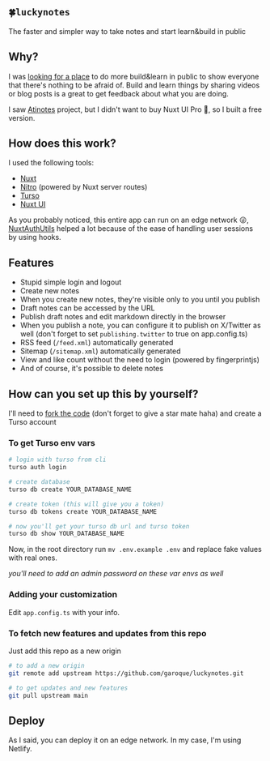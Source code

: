 ## `🍀luckynotes`

The faster and simpler way to take notes and start learn&build in public

## Why?

I was [looking for a place](https://twitter.com/igorhalfeld/status/1784990933257207847) to do more build&learn in public to show everyone that there's nothing to be afraid of. Build and learn things by sharing videos or blog posts is a great to get feedback about what you are doing.

I saw [Atinotes](https://github.com/atinux/atinotes) project, but I didn't want to buy Nuxt UI Pro 🤣, so I built a free version.

## How does this work?

I used the following tools:

- [Nuxt](https://nuxt.com/)
- [Nitro](https://nitro.unjs.io/) (powered by Nuxt server routes)
- [Turso](https://turso.tech/)
- [Nuxt UI](https://ui.nuxt.com/)

As you probably noticed, this entire app can run on an edge network 😜, [NuxtAuthUtils](https://github.com/Atinux/nuxt-auth-utils) helped a lot because of the ease of handling user sessions by using hooks.

## Features

- Stupid simple login and logout
- Create new notes
- When you create new notes, they're visible only to you until you publish
- Draft notes can be accessed by the URL
- Publish draft notes and edit markdown directly in the browser
- When you publish a note, you can configure it to publish on X/Twitter as well (don't forget to set `publishing.twitter` to true on app.config.ts)
- RSS feed (`/feed.xml`) automatically generated
- Sitemap (`/sitemap.xml`) automatically generated
- View and like count without the need to login (powered by fingerprintjs)
- And of course, it's possible to delete notes

## How can you set up this by yourself?

I'll need to [fork the code](https://github.com/luckyhackersacademy/luckynotes/) (don't forget to give a star mate haha) and create a Turso account

### To get Turso env vars

```sh
# login with turso from cli
turso auth login

# create database
turso db create YOUR_DATABASE_NAME

# create token (this will give you a token)
turso db tokens create YOUR_DATABASE_NAME

# now you'll get your turso db url and turso token
turso db show YOUR_DATABASE_NAME
```

Now, in the root directory run `mv .env.example .env` and replace fake values with real ones.

_you'll need to add an admin password on these var envs as well_

### Adding your customization

Edit `app.config.ts` with your info.

### To fetch new features and updates from this repo

Just add this repo as a new origin

```sh
# to add a new origin
git remote add upstream https://github.com/garoque/luckynotes.git

# to get updates and new features
git pull upstream main
```

## Deploy

As I said, you can deploy it on an edge network. In my case, I'm using Netlify.
